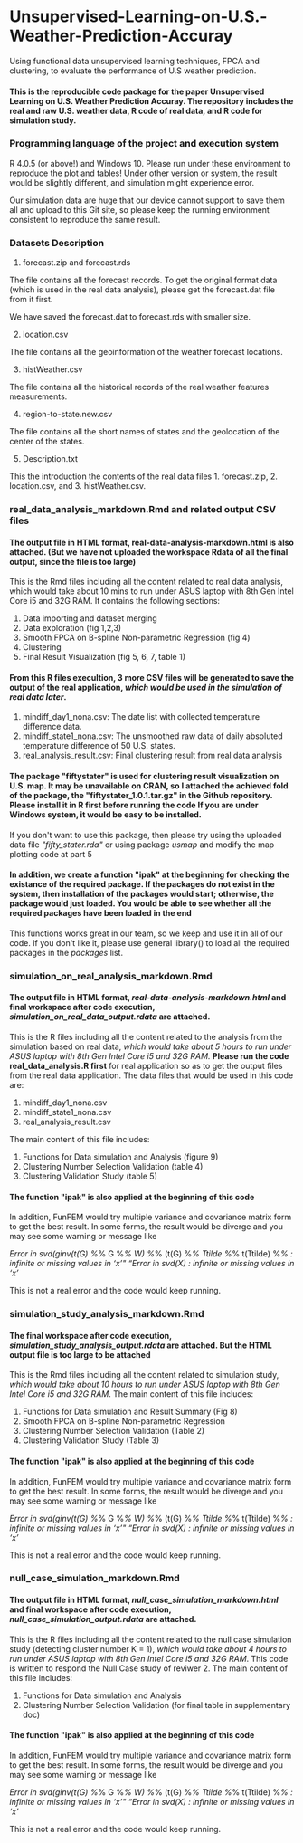 # Unsupervised-Learning-on-U.S.-Weather-Prediction-Accuray
Using functional data unsupervised learning techniques, FPCA and clustering, to evaluate the performance of U.S weather prediction.

#### This is the reproducible code package for the paper Unsupervised Learning on U.S. Weather Prediction Accuray. The repository includes the real and raw U.S. weather data, R code of real data, and R code for simulation study.

### Programming language of the project and execution system
R 4.0.5 (or above!) and Windows 10. Please run under these environment to reproduce the plot and tables! Under other version or system, the result would be slightly different, and simulation might experience error.

Our simulation data are huge that our device cannot support to save them all and upload to this Git site, so please keep the running environment consistent to reproduce the same result.  

### Datasets Description
1. forecast.zip and forecast.rds

The file contains all the forecast records. To get the original format data (which is used in the real data analysis), please get the forecast.dat file from it first.

We have saved the forecast.dat to forecast.rds with smaller size.

2. location.csv

The file contains all the geoinformation of the weather forecast locations.

3. histWeather.csv

The file contains all the historical records of the real weather features measurements.

4. region-to-state.new.csv

The file contains all the short names of states and the geolocation of the center of the states.

5. Description.txt

This the introduction the contents of the real data files 1. forecast.zip, 2. location.csv, and 3. histWeather.csv.

### real_data_analysis_markdown.Rmd and related output CSV files
#### The output file in HTML format, real-data-analysis-markdown.html is also attached. (But we have not uploaded the workspace Rdata of all the final output, since the file is too large)

This is the Rmd files including all the content related to real data analysis, which would take about 10 mins to run under ASUS laptop with 8th Gen Intel Core i5 and 32G RAM. It contains the following sections:

1. Data importing and dataset merging
2. Data exploration (fig 1,2,3)
3. Smooth FPCA on B-spline Non-parametric Regression (fig 4)
4. Clustering
5. Final Result Visualization (fig 5, 6, 7, table 1)

#### From this R files execultion, 3 more CSV files will be generated to save the output of the real application, *which would be used in the simulation of real data later*.

1. mindiff_day1_nona.csv: The date list with collected temperature difference data.
2. mindiff_state1_nona.csv: The unsmoothed raw data of daily absoluted temperature difference of 50 U.S. states.
3. real_analysis_result.csv: Final clustering result from real data analysis

#### The package "fiftystater" is used for clustering result visualization on U.S. map. It may be unavailable on CRAN, so I attached the achieved fold of the package, the "fiftystater_1.0.1.tar.gz" in the Github repository. Please install it in R first before running the code If you are under Windows system, it would be easy to be installed.

If you don't want to use this package, then please try using the uploaded data file *"fifty_stater.rda"* or using package *usmap* and modify the map plotting code at part 5

#### In addition, we create a function "ipak" at the beginning for checking the existance of the required package. If the packages do not exist in the system, then installation of the packages would start; otherwise, the package would just loaded. You would be able to see whether all the required packages have been loaded in the end

This functions works great in our team, so we keep and use it in all of our code. If you don't like it, please use general library() to load all the required packages in the *packages* list.  

### simulation_on_real_analysis_markdown.Rmd
#### The output file in HTML format, *real-data-analysis-markdown.html* and final workspace after code execution, *simulation_on_real_data_output.rdata* are attached.
This is the R files including all the content related to the analysis from the simulation based on real data, *which would take about 5 hours to run under ASUS laptop with 8th Gen Intel Core i5 and 32G RAM.* **Please run the code real_data_analysis.R first** for real application so as to get the output files from the real data application. The data files that would be used in this code are:

1. mindiff_day1_nona.csv
2. mindiff_state1_nona.csv
3. real_analysis_result.csv
 
The main content of this file includes:
1. Functions for Data simulation and Analysis (figure 9)
2. Clustering Number Selection Validation (table 4)
3. Clustering Validation Study (table 5)

#### The function "ipak" is also applied at the beginning of this code

In addition, FunFEM would try multiple variance and covariance matrix form to get the best result. In some forms, the result would be diverge and you may see some warning or message like

*Error in svd(ginv(t(G) %*% G %*% W) %*% (t(G) %*% Ttilde %*% t(Ttilde) %*% : infinite or missing values in ‘x’" “Error in svd(X) : infinite or missing values in ‘x’*

This is not a real error and the code would keep running.

### simulation_study_analysis_markdown.Rmd
#### The final workspace after code execution, *simulation_study_analysis_output.rdata* are attached. But the HTML output file is too large to be attached
This is the Rmd files including all the content related to simulation study, *which would take about 10 hours to run under ASUS laptop with 8th Gen Intel Core i5 and 32G RAM*. The main content of this file includes:

1. Functions for Data simulation and Result Summary (Fig 8)
2. Smooth FPCA on B-spline Non-parametric Regression
3. Clustering Number Selection Validation (Table 2)
4. Clustering Validation Study (Table 3)

#### The function "ipak" is also applied at the beginning of this code

In addition, FunFEM would try multiple variance and covariance matrix form to get the best result. In some forms, the result would be diverge and you may see some warning or message like

*Error in svd(ginv(t(G) %*% G %*% W) %*% (t(G) %*% Ttilde %*% t(Ttilde) %*% : infinite or missing values in ‘x’" “Error in svd(X) : infinite or missing values in ‘x’*

This is not a real error and the code would keep running.

### null_case_simulation_markdown.Rmd
#### The output file in HTML format, *null_case_simulation_markdown.html* and final workspace after code execution, *null_case_simulation_output.rdata* are attached.
This is the R files including all the content related to the null case simulation study (detecting cluster number K = 1), *which would take about 4 hours to run under ASUS laptop with 8th Gen Intel Core i5 and 32G RAM*.  This code is written to respond the Null Case study of reviwer 2. The main content of this file includes:

1. Functions for Data simulation and Analysis
2. Clustering Number Selection Validation (for final table in supplementary doc)

#### The function "ipak" is also applied at the beginning of this code

In addition, FunFEM would try multiple variance and covariance matrix form to get the best result. In some forms, the result would be diverge and you may see some warning or message like

*Error in svd(ginv(t(G) %*% G %*% W) %*% (t(G) %*% Ttilde %*% t(Ttilde) %*% : infinite or missing values in ‘x’" “Error in svd(X) : infinite or missing values in ‘x’*

This is not a real error and the code would keep running.
